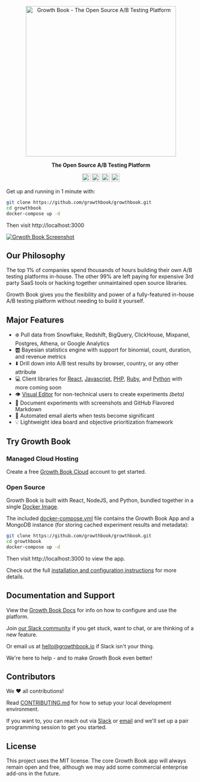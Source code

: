 <p align="center"><a href="https://www.growthbook.io"><img src="https://www.growthbook.io/logos/growthbook-logo@2x.png" width="400px" alt="Growth Book - The Open Source A/B Testing Platform" /></a></p>
<p align="center"><b>The Open Source A/B Testing Platform</b></p>
<p align="center">
    <a href="https://github.com/growthbook/growthbook/actions/workflows/ci.yml"><img src="https://img.shields.io/github/workflow/status/growthbook/growthbook/CI" alt="Build Status" height="22"/></a>
    <a href="https://github.com/growthbook/growthbook/blob/main/LICENSE"><img src="https://img.shields.io/github/license/growthbook/growthbook" alt="MIT License" height="22"/></a>
    <a href="https://github.com/growthbook/growthbook/releases"><img src="https://img.shields.io/github/v/release/growthbook/growthbook?color=blue&sort=semver" alt="Release" height="22"/></a>
    <a href="https://join.slack.com/t/growthbookusers/shared_invite/zt-oiq9s1qd-dHHvw4xjpnoRV1QQrq6vUg"><img src="https://img.shields.io/badge/slack-join-E01E5A?logo=slack" alt="Join us on Slack" height="22"/></a>
</p>

Get up and running in 1 minute with:

```sh
git clone https://github.com/growthbook/growthbook.git
cd growthbook
docker-compose up -d
```
Then visit http://localhost:3000

[![Grwoth Book Screenshot](https://user-images.githubusercontent.com/1087514/124157227-26f05e00-da5e-11eb-9f73-3ceabc6ecf9e.png)](https://www.growthbook.io)

## Our Philosophy

The top 1% of companies spend thousands of hours building their own A/B testing platforms in-house.
The other 99% are left paying for expensive 3rd party SaaS tools or hacking together unmaintained open source libraries.

Growth Book gives you the flexibility and power of a fully-featured in-house A/B testing platform without needing to build it yourself.

## Major Features

- ❄️ Pull data from Snowflake, Redshift, BigQuery, ClickHouse, Mixpanel, Postgres, Athena, or Google Analytics
- 🆎 Bayesian statistics engine with support for binomial, count, duration, and revenue metrics
- ⬇️ Drill down into A/B test results by browser, country, or any other attribute
- 💻 Client libraries for [React](https://github.com/growthbook/growthbook-react), [Javascript](https://github.com/growthbook/growthbook-js), [PHP](https://github.com/growthbook/growthbook-php), [Ruby](https://github.com/growthbook/growthbook-ruby), and [Python](https://github.com/growthbook/growthbook-python) with more coming soon
- 👁️ [Visual Editor](https://docs.growthbook.io/app/visual) for non-technical users to create experiments _(beta)_
- 📝 Document experiments with screenshots and GitHub Flavored Markdown
- 🔔 Automated email alerts when tests become significant
- 💡 Lightweight idea board and objective prioritization framework

## Try Growth Book

### Managed Cloud Hosting

Create a free [Growth Book Cloud](https://app.growthbook.io) account to get started.

### Open Source

Growth Book is built with React, NodeJS, and Python, bundled together in a single [Docker Image](https://hub.docker.com/r/growthbook/growthbook).

The included [docker-compose.yml](https://github.com/growthbook/growthbook/blob/main/docker-compose.yml) file contains the Growth Book App and a MongoDB instance (for storing cached experiment results and metadata):

```sh
git clone https://github.com/growthbook/growthbook.git
cd growthbook
docker-compose up -d
```

Then visit http://localhost:3000 to view the app.

Check out the full [installation and configuration instructions](https://docs.growthbook.io/app) for more details.

## Documentation and Support

View the [Growth Book Docs](https://docs.growthbook.io) for info on how to configure and use the platform.

Join [our Slack community](https://join.slack.com/t/growthbookusers/shared_invite/zt-oiq9s1qd-dHHvw4xjpnoRV1QQrq6vUg) if you get stuck, want to chat, or are thinking of a new feature.

Or email us at [hello@growthbook.io](mailto:hello@growthbook.io) if Slack isn't your thing.

We're here to help - and to make Growth Book even better!

## Contributors

We ❤️ all contributions!

Read [CONTRIBUTING.md](/CONTRIBUTING.md) for how to setup your local development environment.

If you want to, you can reach out via [Slack](https://join.slack.com/t/growthbookusers/shared_invite/zt-oiq9s1qd-dHHvw4xjpnoRV1QQrq6vUg) or [email](mailto:hello@growthbook.io) and we'll set up a pair programming session to get you started.

## License

This project uses the MIT license. The core Growth Book app will always remain open and free, although we may add some commercial enterprise add-ons in the future.

